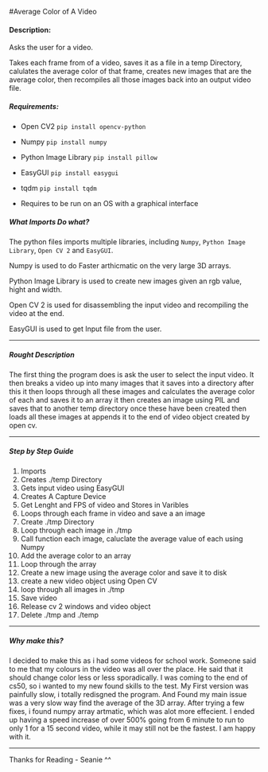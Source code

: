 #Average Color of A Video
#### Description:
Asks the user for a video.

Takes each frame from of a video,
saves it as a file in a temp Directory,
calulates the average color of that frame,
creates new images that are the average color,
then recompiles all those images back into an output video file.

##### Requirements:
* Open CV2
`pip install opencv-python`

* Numpy
`pip install numpy`

* Python Image Library
`pip install pillow`

* EasyGUI
`pip install easygui`

* tqdm
`pip install tqdm`

* Requires to be run on an OS with a graphical interface

##### What Imports Do what?

The python files imports multiple libraries, including `Numpy`, `Python Image Library`, `Open CV 2` and `EasyGUI`.

Numpy is used to do Faster arthicmatic on the very large 3D arrays.

Python Image Library is used to create new images given an rgb value, hight and width.

Open CV 2 is used for disassembling the input video and recompiling the video at the end.

EasyGUI is used to get Input file from the user.

---

##### Rought Description
The first thing the program does is ask the user to select the input video.
It then breaks a video up into many images that it saves into a directory after
this it then loops through all these images and calculates the average color of
each and saves it to an array it then creates an image using PIL and saves that
to another temp directory once these have been created then loads all these
images at appends it to the end of video object created by open cv.

---

##### Step by Step Guide
1. Imports
2. Creates ./temp Directory
3. Gets input video using EasyGUI
4. Creates A Capture Device
5. Get Lenght and FPS of video and Stores in Varibles
6. Loops through each frame in video and save a an image
7. Create ./tmp Directory
8. Loop through each image in ./tmp
9. Call function each image, caluclate the average value of each using Numpy
10. Add the average color to an array
11. Loop through the array
12. Create a new image using the average color and save it to disk
13. create a new video object using Open CV
14. loop through all images in ./tmp
15. Save video
16. Release cv 2 windows and video object
17. Delete ./tmp and ./temp

---

##### Why make this?

I decided to make this as i had some videos for school work.
Someone said to me that my colours in the video was all over the place.
He said that it should change color less or less sporadically.
I was coming to the end of cs50, so i wanted to my new found skills to the test.
My First version was painfully slow, i totally redisgned the program.
And Found my main issue was a very slow way find the average of the 3D array.
After trying a few fixes, i found numpy array artmatic, which was alot more effecient.
I ended up having a speed increase of over 500% going from 6 minute to run to only 1
for a 15 second video, while it may still not be the fastest. I am happy with it.

---

Thanks for Reading - Seanie ^^
